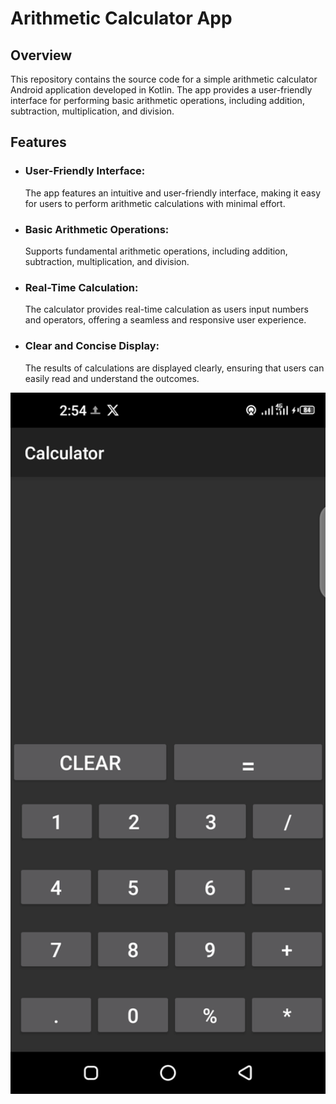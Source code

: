 <!-- Kotlin Arithmetic Calculator App -->
<h1>Arithmetic Calculator App</h1>

<h2>Overview</h2>
<p>This repository contains the source code for a simple arithmetic calculator Android application developed in Kotlin. The app provides a user-friendly interface for performing basic arithmetic operations, including addition, subtraction, multiplication, and division.</p>

<h2>Features</h2>
<ul>
  <li>
    <h3>User-Friendly Interface:</h3>
    <p>The app features an intuitive and user-friendly interface, making it easy for users to perform arithmetic calculations with minimal effort.</p>
  </li>
  <li>
    <h3>Basic Arithmetic Operations:</h3>
    <p>Supports fundamental arithmetic operations, including addition, subtraction, multiplication, and division.</p>
  </li>
  <li>
    <h3>Real-Time Calculation:</h3>
    <p>The calculator provides real-time calculation as users input numbers and operators, offering a seamless and responsive user experience.</p>
  </li>
  <li>
    <h3>Clear and Concise Display:</h3>
    <p>The results of calculations are displayed clearly, ensuring that users can easily read and understand the outcomes.</p>
  </li>
</ul>

<!-- Screenshot -->
<img alt="Calculator App Screenshot" src="https://github.com/asfandalidal/Calculator/raw/master/app/src/main/calculatorApp.png" width="600">
